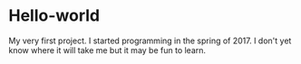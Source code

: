 # Hello-world
My very first project.
I started programming in the spring of 2017. I don't yet know where it will take me but it may be fun to learn.
